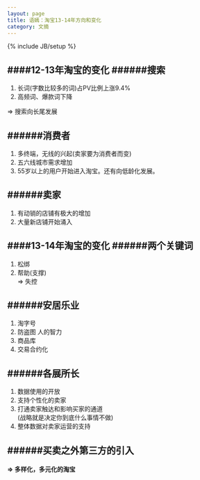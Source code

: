 ```yaml
---
layout: page
title: 语嫣：淘宝13-14年方向和变化
category: 文摘
---
```

{% include JB/setup %}

####12-13年淘宝的变化
######搜索
-
1. 长词(字数比较多的词)占PV比例上涨9.4%   
2. 高频词、爆款词下降    

 => 搜索向长尾发展

######消费者
-
1. 多终端，无线的兴起(卖家要为消费者而变)  
2. 五六线城市需求增加   
3. 55岁以上的用户开始进入淘宝。还有向低龄化发展。   

######卖家
-
1. 有动销的店铺有极大的增加   
2. 大量新店铺开始涌入   

####13-14年淘宝的变化
######两个关键词
-
1. 松绑   
2. 帮助(支撑)     
 => 失控

######安居乐业
- 
1. 淘字号   
2. 防盗图 人的智力   
3. 商品库   
4. 交易合约化   

######各展所长
-
1. 数据使用的开放   
2. 支持个性化的卖家   
3. 打通卖家触达和影响买家的通道    
   (战略就是决定你到底什么事情不做)    
4. 整体数据对卖家运营的支持     

######买卖之外第三方的引入
-

#### => 多样化，多元化的淘宝





